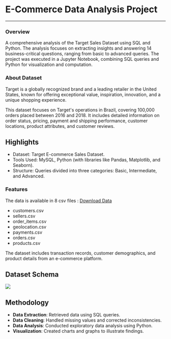 # E-Commerce Data Analysis Project 
___
### Overview

A comprehensive analysis of the Target Sales Dataset using SQL and Python. The analysis focuses on extracting insights and answering 14 business-critical questions, ranging from basic to advanced queries. The project was executed in a Jupyter Notebook, combining SQL queries and Python for visualization and computation.
### About Dataset
Target is a globally recognized brand and a leading retailer in the United States, known for offering exceptional value, inspiration, innovation, and a unique shopping experience.

This dataset focuses on Target's operations in Brazil, covering 100,000 orders placed between 2016 and 2018. It includes detailed information on order status, pricing, payment and shipping performance, customer locations, product attributes, and customer reviews.

## Highlights
- Dataset: Target E-commerce Sales Dataset.
- Tools Used: MySQL, Python (with libraries like Pandas, Matplotlib, and Seaborn).
- Structure: Queries divided into three categories: Basic, Intermediate, and Advanced.

### Features
The data is available in 8 csv files : [Download Data](https://www.kaggle.com/datasets/devarajv88/target-dataset)

- customers.csv
- sellers.csv
- order_items.csv
- geolocation.csv
- payments.csv
- orders.csv
- products.csv


The dataset includes transaction records, customer demographics, and product details from an e-commerce platform.

## Dataset Schema

![](https://www.googleapis.com/download/storage/v1/b/kaggle-user-content/o/inbox%2F15074417%2Fb15a300fe807965428250762308c248b%2FUntitled.png?generation=1716400390272599&alt=media)

## Methodology

- **Data Extraction**: Retrieved data using SQL queries.
- **Data Cleaning**: Handled missing values and corrected inconsistencies.
- **Data Analysis**: Conducted exploratory data analysis using Python.
- **Visualization**: Created charts and graphs to illustrate findings.
